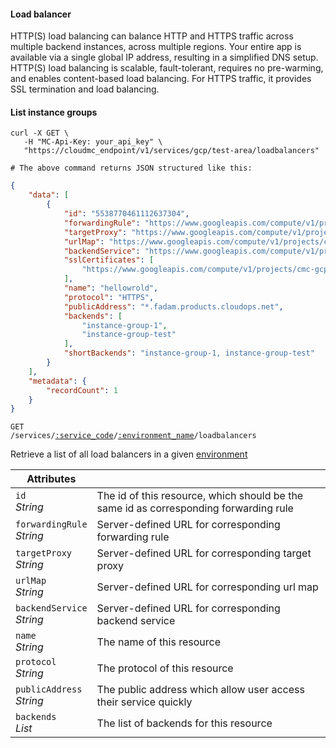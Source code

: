 #### Load balancer

HTTP(S) load balancing can balance HTTP and HTTPS traffic across multiple backend instances, across multiple regions. Your entire app is available via a single global IP address, resulting in a simplified DNS setup. HTTP(S) load balancing is scalable, fault-tolerant, requires no pre-warming, and enables content-based load balancing. For HTTPS traffic, it provides SSL termination and load balancing.

<!-------------------- LIST LOAD BALANCERS -------------------->

#### List instance groups

```shell
curl -X GET \
   -H "MC-Api-Key: your_api_key" \
   "https://cloudmc_endpoint/v1/services/gcp/test-area/loadbalancers"

# The above command returns JSON structured like this:
```

```json
{
    "data": [
        {
            "id": "5538770461112637304",
            "forwardingRule": "https://www.googleapis.com/compute/v1/projects/cmc-gcp-htu/global/forwardingRules/forward123",
            "targetProxy": "https://www.googleapis.com/compute/v1/projects/cmc-gcp-htu/global/targetHttpsProxies/hellowrold-target-proxy",
            "urlMap": "https://www.googleapis.com/compute/v1/projects/cmc-gcp-htu/global/urlMaps/hellowrold",
            "backendService": "https://www.googleapis.com/compute/v1/projects/cmc-gcp-htu/global/backendServices/tes1",
            "sslCertificates": [
                "https://www.googleapis.com/compute/v1/projects/cmc-gcp-htu/global/sslCertificates/ssl-root-frx"
            ],
            "name": "hellowrold",
            "protocol": "HTTPS",
            "publicAddress": "*.fadam.products.cloudops.net",
            "backends": [
                "instance-group-1",
                "instance-group-test"
            ],
            "shortBackends": "instance-group-1, instance-group-test"
        }
    ],
    "metadata": {
        "recordCount": 1
    }
}
```

<code>GET /services/<a href="#administration-service-connections">:service_code</a>/<a href="#administration-environments">:environment_name</a>/loadbalancers</code>

Retrieve a list of all load balancers in a given [environment](#administration-environments)

Attributes | &nbsp;
------- | -----------
`id`<br/>*String* | The id of this resource, which should be the same id as corresponding forwarding rule
`forwardingRule`<br/>*String* | Server-defined URL for corresponding forwarding rule
`targetProxy`<br/>*String* | Server-defined URL for corresponding target proxy
`urlMap`<br/>*String* | Server-defined URL for corresponding url map
`backendService`<br/>*String* | Server-defined URL for corresponding backend service
`name`<br/>*String* | The name of this resource
`protocol`<br/>*String* | The protocol of this resource
`publicAddress`<br/>*String* | The public address which allow user access their service quickly
`backends`<br/>*List<String>* | The list of backends for this resource
